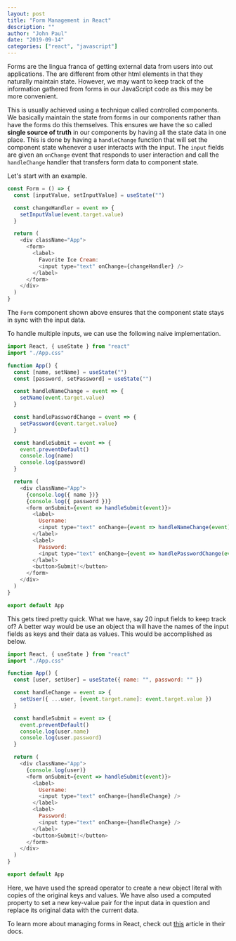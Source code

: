 ```yaml
---
layout: post
title: "Form Management in React"
description: ""
author: "John Paul"
date: "2019-09-14"
categories: ["react", "javascript"]
---
```


Forms are the lingua franca of getting external data from users into out
applications. The are different from other html elements in that they naturally
maintain state. However, we may want to keep track of the information gathered
from forms in our JavaScript code as this may be more convenient.

This is usually achieved using a technique called controlled components. We
basically maintain the state from forms in our components rather than have the
forms do this themselves. This ensures we have the so called **single source of
truth** in our components by having all the state data in one place. This is
done by having a `handleChange` function that will set the component state
whenever a user interacts with the input. The `input` fields are given an
`onChange` event that responds to user interaction and call the `handleChange`
handler that transfers form data to component state.

Let's start with an example.

```javascript
const Form = () => {
  const [inputValue, setInputValue] = useState("")

  const changeHandler = event => {
    setInputValue(event.target.value)
  }

  return (
    <div className="App">
      <form>
        <label>
          Favorite Ice Cream:
          <input type="text" onChange={changeHandler} />
        </label>
      </form>
    </div>
  )
}
```

The `Form` component shown above ensures that the component state stays in sync
with the input data.

To handle multiple inputs, we can use the following naive implementation.

```javascript
import React, { useState } from "react"
import "./App.css"

function App() {
  const [name, setName] = useState("")
  const [password, setPassword] = useState("")

  const handleNameChange = event => {
    setName(event.target.value)
  }

  const handlePasswordChange = event => {
    setPassword(event.target.value)
  }

  const handleSubmit = event => {
    event.preventDefault()
    console.log(name)
    console.log(password)
  }

  return (
    <div className="App">
      {console.log({ name })}
      {console.log({ password })}
      <form onSubmit={event => handleSubmit(event)}>
        <label>
          Username:
          <input type="text" onChange={event => handleNameChange(event)} />
        </label>
        <label>
          Password:
          <input type="text" onChange={event => handlePasswordChange(event)} />
        </label>
        <button>Submit!</button>
      </form>
    </div>
  )
}

export default App
```

This gets tired pretty quick. What we have, say 20 input fields to keep track
of? A better way would be use an object tha will have the names of the input fields
as keys and their data as values. This would be accomplished as below.

```javascript
import React, { useState } from "react"
import "./App.css"

function App() {
  const [user, setUser] = useState({ name: "", password: "" })

  const handleChange = event => {
    setUser({ ...user, [event.target.name]: event.target.value })
  }

  const handleSubmit = event => {
    event.preventDefault()
    console.log(user.name)
    console.log(user.password)
  }

  return (
    <div className="App">
      {console.log(user)}
      <form onSubmit={event => handleSubmit(event)}>
        <label>
          Username:
          <input type="text" onChange={handleChange} />
        </label>
        <label>
          Password:
          <input type="text" onChange={handleChange} />
        </label>
        <button>Submit!</button>
      </form>
    </div>
  )
}

export default App
```

Here, we have used the spread operator to create a new object literal with
copies of the original keys and values. We have also used a computed property to
set a new key-value pair for the input data in question and replace its original
data with the current data.

To learn more about managing forms in React, check out [this](https://reactjs.org/docs/forms.html)
article in their docs.
